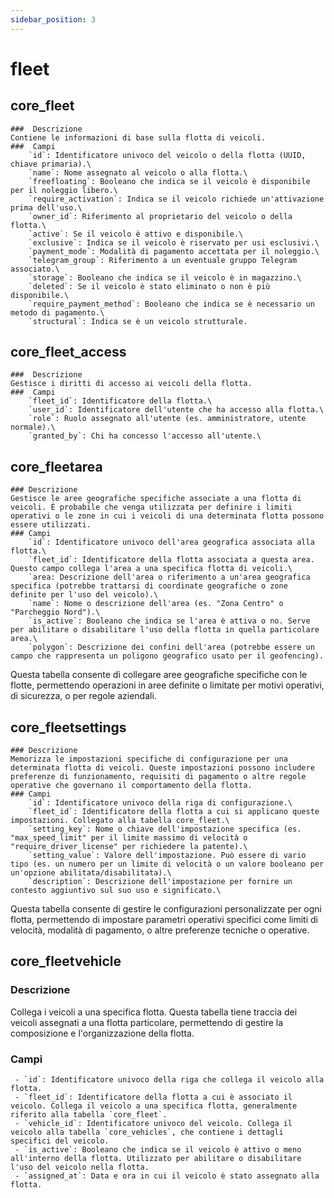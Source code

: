 ```yaml
---
sidebar_position: 3
---
```


# fleet

## core_fleet

    ###  Descrizione
    Contiene le informazioni di base sulla flotta di veicoli.
    ###  Campi
        `id`: Identificatore univoco del veicolo o della flotta (UUID, chiave primaria).\
        `name`: Nome assegnato al veicolo o alla flotta.\
        `freefloating`: Booleano che indica se il veicolo è disponibile per il noleggio libero.\
        `require_activation`: Indica se il veicolo richiede un'attivazione prima dell'uso.\
        `owner_id`: Riferimento al proprietario del veicolo o della flotta.\
        `active`: Se il veicolo è attivo e disponibile.\
        `exclusive`: Indica se il veicolo è riservato per usi esclusivi.\
        `payment_mode`: Modalità di pagamento accettata per il noleggio.\
        `telegram_group`: Riferimento a un eventuale gruppo Telegram associato.\
        `storage`: Booleano che indica se il veicolo è in magazzino.\
        `deleted`: Se il veicolo è stato eliminato o non è più disponibile.\
        `require_payment_method`: Booleano che indica se è necessario un metodo di pagamento.\
        `structural`: Indica se è un veicolo strutturale.

## core_fleet_access

    ###  Descrizione
    Gestisce i diritti di accesso ai veicoli della flotta.
    ###  Campi
        `fleet_id`: Identificatore della flotta.\
        `user_id`: Identificatore dell'utente che ha accesso alla flotta.\
        `role`: Ruolo assegnato all'utente (es. amministratore, utente normale).\
        `granted_by`: Chi ha concesso l'accesso all'utente.\


## core_fleetarea

    ### Descrizione
    Gestisce le aree geografiche specifiche associate a una flotta di veicoli. È probabile che venga utilizzata per definire i limiti operativi o le zone in cui i veicoli di una determinata flotta possono essere utilizzati.
    ### Campi
        `id`: Identificatore univoco dell'area geografica associata alla flotta.\
        `fleet_id`: Identificatore della flotta associata a questa area. Questo campo collega l'area a una specifica flotta di veicoli.\
        `area: Descrizione dell'area o riferimento a un'area geografica specifica (potrebbe trattarsi di coordinate geografiche o zone definite per l'uso del veicolo).\
        `name`: Nome o descrizione dell'area (es. "Zona Centro" o "Parcheggio Nord").\
        `is_active`: Booleano che indica se l'area è attiva o no. Serve per abilitare o disabilitare l'uso della flotta in quella particolare area.\
        `polygon`: Descrizione dei confini dell'area (potrebbe essere un campo che rappresenta un poligono geografico usato per il geofencing).

Questa tabella consente di collegare aree geografiche specifiche con le flotte, permettendo operazioni in aree definite o limitate per motivi operativi, di sicurezza, o per regole aziendali.

## core_fleetsettings

    ### Descrizione
    Memorizza le impostazioni specifiche di configurazione per una determinata flotta di veicoli. Queste impostazioni possono includere preferenze di funzionamento, requisiti di pagamento o altre regole operative che governano il comportamento della flotta.
    ### Campi
        `id`: Identificatore univoco della riga di configurazione.\
        `fleet_id`: Identificatore della flotta a cui si applicano queste impostazioni. Collegato alla tabella core_fleet.\
        `setting_key`: Nome o chiave dell'impostazione specifica (es. "max_speed_limit" per il limite massimo di velocità o "require_driver_license" per richiedere la patente).\
        `setting_value`: Valore dell'impostazione. Può essere di vario tipo (es. un numero per un limite di velocità o un valore booleano per un'opzione abilitata/disabilitata).\
        `description`: Descrizione dell'impostazione per fornire un contesto aggiuntivo sul suo uso e significato.\

Questa tabella consente di gestire le configurazioni personalizzate per ogni flotta, permettendo di impostare parametri operativi specifici come limiti di velocità, modalità di pagamento, o altre preferenze tecniche o operative.

## core_fleetvehicle
   ### Descrizione
   Collega i veicoli a una specifica flotta. Questa tabella tiene traccia dei veicoli assegnati a una flotta particolare, permettendo di gestire la composizione e l'organizzazione della flotta.
   ### Campi
     - `id`: Identificatore univoco della riga che collega il veicolo alla flotta.
     - `fleet_id`: Identificatore della flotta a cui è associato il veicolo. Collega il veicolo a una specifica flotta, generalmente riferito alla tabella `core_fleet`.
     - `vehicle_id`: Identificatore univoco del veicolo. Collega il veicolo alla tabella `core_vehicles`, che contiene i dettagli specifici del veicolo.
     - `is_active`: Booleano che indica se il veicolo è attivo o meno all'interno della flotta. Utilizzato per abilitare o disabilitare l'uso del veicolo nella flotta.
     - `assigned_at`: Data e ora in cui il veicolo è stato assegnato alla flotta.




